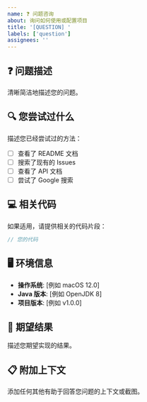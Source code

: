 ```yaml
---
name: ❓ 问题咨询
about: 询问如何使用或配置项目
title: '[QUESTION] '
labels: ['question']
assignees: ''
---
```


## ❓ 问题描述

清晰简洁地描述您的问题。

## 🔍 您尝试过什么

描述您已经尝试过的方法：

- [ ] 查看了 README 文档
- [ ] 搜索了现有的 Issues
- [ ] 查看了 API 文档
- [ ] 尝试了 Google 搜索

## 💻 相关代码

如果适用，请提供相关的代码片段：

```java
// 您的代码
```

## 🖥️ 环境信息

- **操作系统**: [例如 macOS 12.0]
- **Java 版本**: [例如 OpenJDK 8]
- **项目版本**: [例如 v1.0.0]

## 📝 期望结果

描述您期望实现的结果。

## 📋 附加上下文

添加任何其他有助于回答您问题的上下文或截图。
